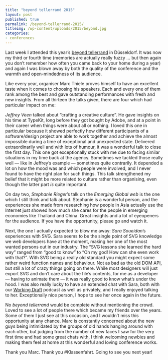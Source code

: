 ```yaml
---
title: "beyond tellerrand 2015"
layout: post
published: true
permalink: /beyond-tellerrand-2015/
titleimg: /wp-content/uploads/2015/beyond.jpg
categories:
- conferences
---
```


Last week I attended this year’s [beyond tellerrand](http://beyondtellerrand.com/) in Düsseldorf. It was now my third or fourth time (memories are actually really fuzzy … but then again you don’t remember how often you came back to your home during a year) and again I was blown away by both the quality of the conference and the warmth and open-mindedness of its audience.

Like every year, organiser Marc Thiele proves himself to have an  excellent taste when it comes to choosing his speakers. Each and every one of them rank among the best and gave outstanding performances with fresh and new insights. From all thirteen the talks given, there are four which had particular impact on me:

*Jeffrey Veen* talked about “crafting a creative culture”. He gave insights on his time at TypeKit, long before they got bought by Adobe, and at a point in their career when things were about all or nothing. I loved this one in particular because it showed perfectly how different participants of a software/design project are able to work together and achieve the almost impossible during a time of exceptional and unexpected state. Delivered extraordinarily well and with lots of humour, it was a wonderful talk to close the first day. This one got exceptionally stuck with me due to facing similar situations in my time back at the agency. Sometimes we tackled those really well — like in Jeffrey’s example — sometimes quite contrarily. It depended a lot on how the mood was and which people were involved, and I never found to have the right plan for such things. This talk strengthened my belief that it might be more related to culture rather than organising, even though the latter part *is* quite important.

On day two, *Stephanie Rieger*’s talk on the *Emerging Global web* is the one which I still think and talk about. Stephanie is a wonderful person, and the experiences she made from researching how people in Asia actually use the Internet just showed how much she cares for the people in emerging economies like Thailand and China. Great insights and a lot of eyeopeners for the audience. If you have the opportunity, please go and watch it.

Next, the one I actually expected to blow me away: *Sara Soueidan*’s experiences with SVG. Sara seems to be the single point of SVG knowledge we web developers have at the moment, making her one of the most wanted persons out in our industry. The “SVG lessons she learned the hard way” ranged from “good to know” to “Oh my god! How can she even work with that?”. With SVG being a really old standard you might expect some rather weird function names and behaviour. Not as bad as the old DOM API, but still a lot of crazy things going on there. While most designers will just export SVG and don’t care about the file’s contents, for me as a developer — having to animate them — it was really good to know what’s under the hood. I was also really lucky to have an extended chat with Sara, both with our [Working Draft](http://workingdraft.de) podcast as well as privately, and I really enjoyed talking to her. Exceptionally nice person, I hope to see her once again in the future.

No *beyond tellerrand* would be complete without mentioning the crowd. Loved to see a lot of people there which became my friends over the years. Some of them I just see at this occasion, and I wouldn’t miss this opportunity at any chance. Marc is constantly concerned about the new guys being intimidated by the groups of old hands hanging around with each other, but judging from the number of new faces I saw for the very first time and had some great chats with, I think welcoming newbies and making them feel at home at this wonderful and loving conference works.

Thank you Marc. Thank you #Klassenfahrt. Going to see you next year!
